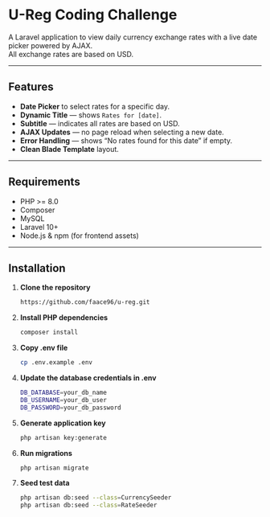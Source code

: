 # U-Reg Coding Challenge

A Laravel application to view daily currency exchange rates with a live date picker powered by AJAX.  
All exchange rates are based on USD.

---

## Features

- **Date Picker** to select rates for a specific day.
- **Dynamic Title** — shows `Rates for [date]`.
- **Subtitle** — indicates all rates are based on USD.
- **AJAX Updates** — no page reload when selecting a new date.
- **Error Handling** — shows “No rates found for this date” if empty.
- **Clean Blade Template** layout.

---

## Requirements

- PHP >= 8.0
- Composer
- MySQL
- Laravel 10+
- Node.js & npm (for frontend assets)

---

## Installation

1. **Clone the repository**
   ```sh
   https://github.com/faace96/u-reg.git
   ```

2. **Install PHP dependencies**
    ```sh
    composer install
    ```

3. **Copy .env file**
    ```sh
    cp .env.example .env
    ```

4. **Update the database credentials in .env**
    ```sh
    DB_DATABASE=your_db_name
    DB_USERNAME=your_db_user
    DB_PASSWORD=your_db_password
    ```

5. **Generate application key**
    ```sh
    php artisan key:generate
    ```

6. **Run migrations**
    ```sh
    php artisan migrate
    ```
    
7. **Seed test data**
    ```sh
    php artisan db:seed --class=CurrencySeeder
    php artisan db:seed --class=RateSeeder
    ```

